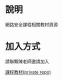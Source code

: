 # 說明
網路安全課程相關教材資源

# 加入方式
請聯繫陳老師邀請加入

[課程教材(private repo)](https://github.com/TwMoonBear-Arsenal/ccit-lecturematerial-and-goodwork)
